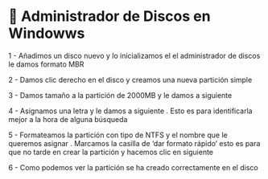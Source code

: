 # 💽 Administrador de Discos en Windowws



1 - Añadimos un disco nuevo y lo inicializamos el el administrador de discos le damos formato MBR


2 - Damos clic derecho en el disco y creamos una nueva partición simple 


3 - Damos tamaño a la partición de 2000MB y le damos a siguiente  

4 - Asignamos una letra y le damos a siguiente . Esto es para identificarla mejor a la hora de alguna búsqueda 


5 - Formateamos la partición con tipo de NTFS y el nombre que le queremos asignar . Marcamos la casilla de ‘dar formato rápido’ esto es para que no tarde en crear la partición y hacemos clic en siguiente 

6 - Como podemos ver la partición se ha creado correctamente en el disco 